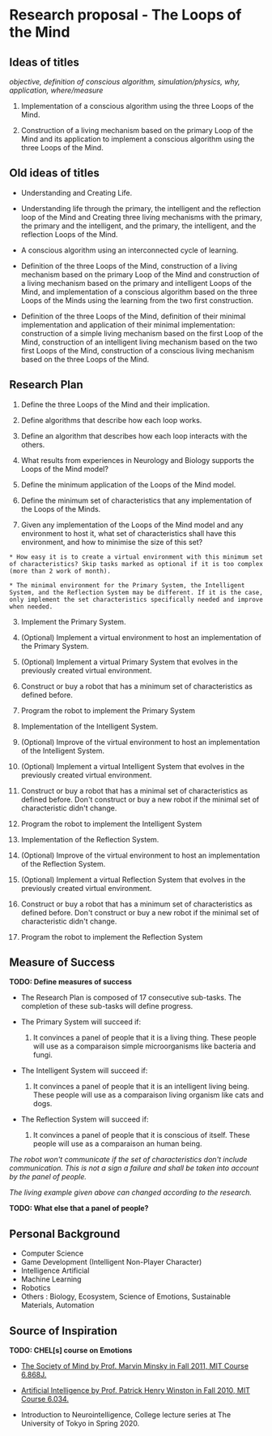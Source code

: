 # Research proposal - The Loops of the Mind

## Ideas of titles

*objective, definition of conscious algorithm, simulation/physics, why, application, where/measure*

1. Implementation of a conscious algorithm using the three Loops of the Mind.

2. Construction of a living mechanism based on the primary Loop of the Mind and its application to implement a conscious algorithm using the three Loops of the Mind.


## Old ideas of titles

* Understanding and Creating Life.

* Understanding life through the primary, the intelligent and the reflection loop of the Mind and Creating three living mechanisms with the primary, the primary and the intelligent, and the primary, the intelligent, and the reflection Loops of the Mind.

* A conscious algorithm using an interconnected cycle of learning.

* Definition of the three Loops of the Mind, construction of a living mechanism based on the primary Loop of the Mind and construction of a living mechanism based on the primary and intelligent Loops of the Mind, and implementation of a conscious algorithm based on the three Loops of the Minds using the learning from the two first construction.

* Definition of the three Loops of the Mind, definition of their minimal implementation and application of their minimal implementation: construction of a simple living mechanism based on the first Loop of the Mind, construction of an intelligent living mechanism based on the two first Loops of the Mind, construction of a conscious living mechanism based on the three Loops of the Mind.

## Research Plan
1. Define the three Loops of the Mind and their implication.

 1. Define algorithms that describe how each loop works.

 2. Define an algorithm that describes how each loop interacts with the others.

 3. What results from experiences in Neurology and Biology supports the Loops of the Mind model?

2. Define the minimum application of the Loops of the Mind model.

  1. Define the minimum set of characteristics that any implementation of the Loops of the Minds.

  2. Given any implementation of the Loops of the Mind model and any environment to host it, what set of characteristics shall have this environment, and how to minimise the size of this set?

    * How easy it is to create a virtual environment with this minimum set of characteristics? Skip tasks marked as optional if it is too complex (more than 2 work of month).

    * The minimal environment for the Primary System, the Intelligent System, and the Reflection System may be different. If it is the case, only implement the set characteristics specifically needed and improve when needed.

3. Implement the Primary System.

  1. (Optional) Implement a virtual environment to host an implementation of the Primary System.

  2. (Optional) Implement a virtual Primary System that evolves in the previously created virtual environment.

  3. Construct or buy a robot that has a minimum set of characteristics as defined before.

  4. Program the robot to implement the Primary System

4. Implementation of the Intelligent System.

  1. (Optional) Improve of the virtual environment to host an implementation of the Intelligent System.

  2. (Optional) Implement a virtual Intelligent System that evolves in the previously created virtual environment.

  3. Construct or buy a robot that has a minimal set of characteristics as defined before. Don't construct or buy a new robot if the minimal set of characteristic didn't change.

  4. Program the robot to implement the Intelligent System

5. Implementation of the Reflection System.

  1. (Optional) Improve of the virtual environment to host an implementation of the Reflection System.

  2. (Optional) Implement a virtual Reflection System that evolves in the previously created virtual environment.

  3. Construct or buy a robot that has a minimum set of characteristics as defined before. Don't construct or buy a new robot if the minimal set of characteristic didn't change.

  4. Program the robot to implement the Reflection System

## Measure of Success

**TODO: Define measures of success**

* The Research Plan is composed of 17 consecutive sub-tasks. The completion of these sub-tasks will define progress.

* The Primary System will succeed if:

  1. It convinces a panel of people that it is a living thing. These people will use as a comparaison simple microorganisms like bacteria and fungi.

* The Intelligent System will succeed if:

  1. It convinces a panel of people that it is an intelligent living being. These people will use as a comparaison living organism like cats and dogs.

* The Reflection System will succeed if:

  1. It convinces a panel of people that it is conscious of itself. These people will use as a comparaison an human being.

*The robot won't communicate if the set of characteristics don't include communication. This is not a sign a failure and shall be taken into account by the panel of people.*

*The living example given above can changed according to the research.*

**TODO: What else that a panel of people?**

## Personal Background

* Computer Science
* Game Development (Intelligent Non-Player Character)
* Intelligence Artificial
* Machine Learning
* Robotics
* Others : Biology, Ecosystem, Science of Emotions, Sustainable Materials, Automation

## Source of Inspiration

**TODO: CHEL[s] course on Emotions**

* [The Society of Mind by Prof. Marvin Minsky in Fall 2011, MIT Course 6.868J.](https://ocw.mit.edu/courses/electrical-engineering-and-computer-science/6-868j-the-society-of-mind-fall-2011/index.htm)

* [Artificial Intelligence by Prof. Patrick Henry Winston in Fall 2010, MIT Course 6.034.](https://ocw.mit.edu/courses/electrical-engineering-and-computer-science/6-034-artificial-intelligence-fall-2010/index.htm)

* Introduction to Neurointelligence, College lecture series at The University of Tokyo in Spring 2020.

